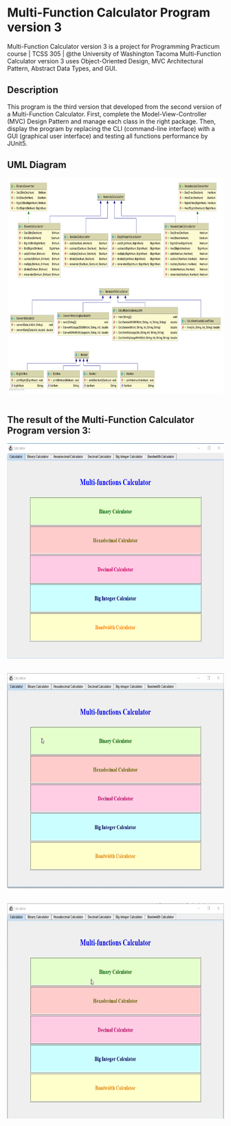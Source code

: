 # Multi-Function Calculator Program version 3 
Multi-Function Calculator version 3 is a project for Programming Practicum course | TCSS 305 | @the University of Washington Tacoma
Multi-Function Calculator version 3 uses Object-Oriented Design, MVC Architectural Pattern, Abstract Data Types, and GUI.

## Description
This program is the third version that developed from the second version of a Multi-Function Calculator. First, complete the 
Model-View-Controller (MVC) Design Pattern and manage each class in the right package. Then, display the program by replacing the CLI (command-line interface) 
with a GUI (graphical user interface) and testing all functions performance by JUnit5.

## UML Diagram
<p align="center">
<img src="https://github.com/A-Kannika/v1/blob/main/images/UML/UML_CAL3.png?raw=true" width="700" height="500"/>&nbsp;&nbsp;
</p>

## The result of the Multi-Function Calculator Program version 3: 

<p align="center">
<img src="https://github.com/A-Kannika/v1/blob/main/images/cover/cal3_cover.PNG?raw=true" width="700" height="500"/>&nbsp;&nbsp;
</p>

<p align="center">
<img src="https://github.com/A-Kannika/v1/blob/main/images/Image/calv3/calv3_1.gif?raw=true" width="700" height="500"/>&nbsp;&nbsp;
</p>

<p align="center">
<img src="https://github.com/A-Kannika/v1/blob/main/images/Image/calv3/calv3_2.gif?raw=true" width="700" height="500"/>&nbsp;&nbsp;
</p>
